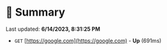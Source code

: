 # 📖 Summary
Last updated: **6/14/2023, 8:31:25 PM**

- `GET` [https://google.com](https://google.com) - **Up** (691ms)

